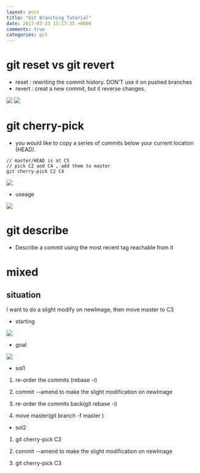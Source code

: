 ```yaml
---
layout: post
title: "Git Branching Tutorial"
date: 2017-03-23 15:17:35 +0800
comments: true
categories: git
---
```


<!--more-->

# git reset vs git revert

- reset : rewriting the commit history. DON'T use it on pushed branches
- revert : creat a new commit, but it reverse changes.

<img src="{{root_url}}/images/studynotes/gitreset.png">

<img src="{{root_url}}/images/studynotes/gitrevert.png">


# git cherry-pick

- you would like to copy a series of commits below your current location (HEAD).

```
// master/HEAD is at C5
// pick C2 and C4 , add them to master
git cherry-pick C2 C4
```

<img src="{{root_url}}/images/studynotes/cherrypick.png">

- useage

<img src="{{root_url}}/images/studynotes/debug.png">

# git describe

- Describe a commit using the most recent tag reachable from it

# mixed

## situation

I want to do a slight modify on newImage, then move master to C3

- starting

<img src="{{root_url}}/images/studynotes/situation1_b.png">

- goal

<img src="{{root_url}}/images/studynotes/situation1_a.png">

- sol1

1. re-order the commits (rebase -i)

2. commit --amend to make the slight modification on newImage

3. re-order the commits back(git rebase -i)

4. move master(git branch -f master <target>)

- sol2

1. git cherry-pick C2

2. commit --amend to make the slight modification on newImage

3.  git cherry-pick C3

